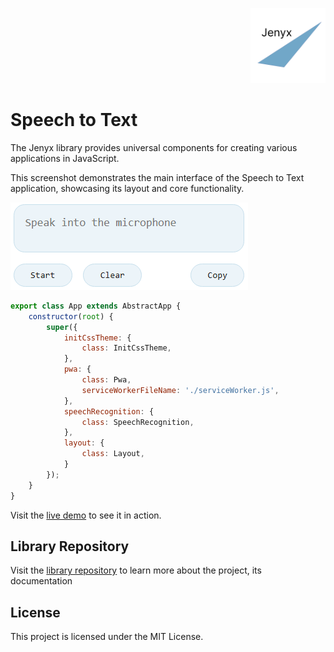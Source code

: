 <p align="right">
<img src="docs/logo.svg" alt="Jenyx Logo" width="120">
</p>

# Speech to Text

The Jenyx library provides universal components for creating various applications in JavaScript.

This screenshot demonstrates the main interface of the Speech to Text application, showcasing its layout and core functionality.

![Screenshot](docs/screenshot.png)

```js
export class App extends AbstractApp {
    constructor(root) {
        super({
            initCssTheme: {
                class: InitCssTheme,
            },
            pwa: {
                class: Pwa,
                serviceWorkerFileName: './serviceWorker.js',
            },
            speechRecognition: {
                class: SpeechRecognition,
            },
            layout: {
                class: Layout,
            }
        });
    }
}
```

Visit the [live demo](https://jenyxjs.github.io/speech-to-text/www/app.html) to see it in action.


## Library Repository

Visit the [library repository](https://github.com/jenyxjs/jenyx) to learn more about the project, its documentation

## License

This project is licensed under the MIT License.
